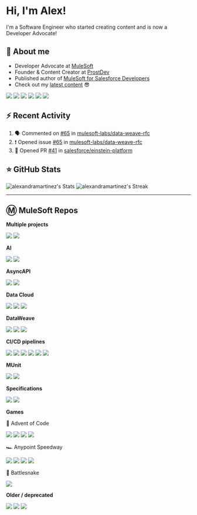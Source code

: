 # Hi, I'm Alex!

I'm a Software Engineer who started creating content and is now a Developer Advocate!

## 👋 About me

- Developer Advocate at [MuleSoft](https://www.mulesoft.com/)
- Founder & Content Creator at [ProstDev](https://www.prostdev.com/)
- Published author of [MuleSoft for Salesforce Developers](https://www.amazon.com/Mulesoft-Salesforce-Developers-Architects-practitioners/dp/1801079609/ref=sr_1_3)
- Check out my [latest content](https://www.alexmartinez.ca/home/latest-content) 😎

<a href="https://www.prostdev.com/"><img src="https://img.shields.io/badge/-ProstDev-33c4ec?style=for-the-badge"/></a>
<a href="https://www.linkedin.com/in/alexandra-n-martinez/"><img src="https://img.shields.io/badge/-LinkedIn-0A66C2?style=for-the-badge&logo=Linkedin&logoColor=white"/></a>
<a href="https://www.instagram.com/devalexmartinez/"><img src="https://img.shields.io/badge/-Instagram-E4405F?style=for-the-badge&logo=Instagram&logoColor=white"/></a>
<a href="https://www.twitch.tv/devalexmartinez"><img src="https://img.shields.io/badge/-Twitch-9146FF?style=for-the-badge&logo=Twitch&logoColor=white"/></a>
<a href="https://www.youtube.com/prostdev"><img src="https://img.shields.io/badge/-YouTube-FF0000?style=for-the-badge&logo=YouTube&logoColor=white"/></a>
<a href="https://linktr.ee/devalexmartinez"><img src="https://img.shields.io/badge/-Others-green?style=for-the-badge&logo=Linktree&logoColor=white"/></a>

## :zap: Recent Activity

<!--START_SECTION:activity-->
1. 🗣 Commented on [#65](https://github.com/mulesoft-labs/data-weave-rfc/issues/65#issuecomment-2504182445) in [mulesoft-labs/data-weave-rfc](https://github.com/mulesoft-labs/data-weave-rfc)
2. ❗ Opened issue [#65](https://github.com/mulesoft-labs/data-weave-rfc/issues/65) in [mulesoft-labs/data-weave-rfc](https://github.com/mulesoft-labs/data-weave-rfc)
3. 💪 Opened PR [#41](https://github.com/salesforce/einstein-platform/pull/41) in [salesforce/einstein-platform](https://github.com/salesforce/einstein-platform)
<!--END_SECTION:activity-->

## ⭐️ GitHub Stats

<!-- https://gh-stats-gen.vercel.app/ -->
![alexandramartinez's Stats](https://github-readme-stats.vercel.app/api?username=alexandramartinez&theme=midnight-purple&show_icons=true&hide_border=true&count_private=true)
![alexandramartinez's Streak](https://github-readme-streak-stats.herokuapp.com/?user=alexandramartinez&theme=midnight-purple&hide_border=true)

---

## Ⓜ️ MuleSoft Repos

**Multiple projects**

[![](https://github-readme-stats.vercel.app/api/pin/?username=alexandramartinez&repo=mulesoft-from-start&theme=jolly)](https://github.com/alexandramartinez/mulesoft-from-start)
[![](https://github-readme-stats.vercel.app/api/pin/?username=ProstDev&repo=codetober23&theme=jolly)](https://github.com/ProstDev/codetober23)

**AI**

[![](https://github-readme-stats.vercel.app/api/pin/?username=ProstDev&repo=mac-ollama-proj&theme=graywhite)](https://github.com/ProstDev/mac-ollama-proj)
[![](https://github-readme-stats.vercel.app/api/pin/?username=alexandramartinez&repo=ollama-llm-provider&theme=graywhite)](https://github.com/alexandramartinez/ollama-llm-provider)

**AsyncAPI**

[![](https://github-readme-stats.vercel.app/api/pin/?username=alexandramartinez&repo=asyncapis-accounts-email&theme=material-palenight)](https://github.com/alexandramartinez/asyncapis-accounts-email)
[![](https://github-readme-stats.vercel.app/api/pin/?username=alexandramartinez&repo=asyncapi-mule-sfpe&theme=material-palenight)](https://github.com/alexandramartinez/asyncapi-mule-sfpe)

**Data Cloud**

[![](https://github-readme-stats.vercel.app/api/pin/?username=alexandramartinez&repo=datacloud-mulesoft-integration&theme=default_repocard)](https://github.com/alexandramartinez/datacloud-mulesoft-integration)
[![](https://github-readme-stats.vercel.app/api/pin/?username=alexandramartinez&repo=data-cloud-auth&theme=default_repocard)](https://github.com/alexandramartinez/data-cloud-auth)
[![](https://github-readme-stats.vercel.app/api/pin/?username=alexandramartinez&repo=mule-dynamodb-to-datacloud&theme=default_repocard)](https://github.com/alexandramartinez/mule-dynamodb-to-datacloud)

**DataWeave**

[![](https://github-readme-stats.vercel.app/api/pin/?username=alexandramartinez&repo=dataweave-scripts&theme=react)](https://github.com/alexandramartinez/dataweave-scripts)
[![](https://github-readme-stats.vercel.app/api/pin/?username=alexandramartinez&repo=reviewing-a-complex-dw-transformation-use-case&theme=react)](https://github.com/alexandramartinez/reviewing-a-complex-dw-transformation-use-case)
[![](https://github-readme-stats.vercel.app/api/pin/?username=alexandramartinez&repo=dataweave-challenges&theme=react)](https://github.com/alexandramartinez/dataweave-challenges)

**CI/CD pipelines**

[![](https://github-readme-stats.vercel.app/api/pin/?username=alexandramartinez&repo=github-actions&theme=catppuccin_latte)](https://github.com/alexandramartinez/github-actions)
[![](https://github-readme-stats.vercel.app/api/pin/?username=alexandramartinez&repo=squirrel-app&theme=catppuccin_latte)](https://github.com/alexandramartinez/squirrel-app)
[![](https://github-readme-stats.vercel.app/api/pin/?username=alexandramartinez&repo=mulesoft-mfa-cicd&theme=catppuccin_latte)](https://github.com/alexandramartinez/mulesoft-mfa-cicd)
[![](https://github-readme-stats.vercel.app/api/pin/?username=alexandramartinez&repo=api-catalog-cli-example&theme=catppuccin_latte)](https://github.com/alexandramartinez/api-catalog-cli-example)
[![](https://github-readme-stats.vercel.app/api/pin/?username=alexandramartinez&repo=mule-bat-example&theme=catppuccin_latte)](https://github.com/alexandramartinez/mule-bat-example)
[![](https://github-readme-stats.vercel.app/api/pin/?username=alexandramartinez&repo=dataweave-utilities-library&theme=catppuccin_latte)](https://github.com/alexandramartinez/dataweave-utilities-library)

**MUnit**

[![](https://github-readme-stats.vercel.app/api/pin/?username=alexandramartinez&repo=acb-basic-munits&theme=holi)](https://github.com/alexandramartinez/acb-basic-munits)
[![](https://github-readme-stats.vercel.app/api/pin/?username=alexandramartinez&repo=my-process-api-munits&theme=holi)](https://github.com/alexandramartinez/my-process-api-munits)

**Specifications**

[![](https://github-readme-stats.vercel.app/api/pin/?username=alexandramartinez&repo=to-do-api-spec&theme=vision-friendly-dark)](https://github.com/alexandramartinez/to-do-api-spec)
[![](https://github-readme-stats.vercel.app/api/pin/?username=alexandramartinez&repo=asyncapi-example&theme=vision-friendly-dark)](https://github.com/alexandramartinez/asyncapi-example)

**Games**

🎄 Advent of Code

[![](https://github-readme-stats.vercel.app/api/pin/?username=alexandramartinez&repo=adventofcode-2024&theme=neon)](https://github.com/alexandramartinez/adventofcode-2024)
[![](https://github-readme-stats.vercel.app/api/pin/?username=alexandramartinez&repo=adventofcode-2023&theme=neon)](https://github.com/alexandramartinez/adventofcode-2023)
[![](https://github-readme-stats.vercel.app/api/pin/?username=alexandramartinez&repo=adventofcode-2022&theme=neon)](https://github.com/alexandramartinez/adventofcode-2022)
[![](https://github-readme-stats.vercel.app/api/pin/?username=alexandramartinez&repo=adventofcode-2015&theme=neon)](https://github.com/alexandramartinez/adventofcode-2015)

🏎️ Anypoint Speedway

[![](https://github-readme-stats.vercel.app/api/pin/?username=alexandramartinez&repo=anypoint-race-api-postman&theme=codeSTACKr)](https://github.com/alexandramartinez/anypoint-race-api-postman)
[![](https://github-readme-stats.vercel.app/api/pin/?username=alexandramartinez&repo=anypoint-race-api-mulesoft&theme=codeSTACKr)](https://github.com/alexandramartinez/anypoint-race-api-mulesoft)
[![](https://github-readme-stats.vercel.app/api/pin/?username=alexandramartinez&repo=anypoint-racer-api&theme=codeSTACKr)](https://github.com/alexandramartinez/anypoint-racer-api)
[![](https://github-readme-stats.vercel.app/api/pin/?username=alexandramartinez&repo=anypoint-racer-api-s3&theme=codeSTACKr)](https://github.com/alexandramartinez/anypoint-racer-api-s3)

🐍 Battlesnake

[![](https://github-readme-stats.vercel.app/api/pin/?username=alexandramartinez&repo=mule-battlesnake&theme=chartreuse-dark)](https://github.com/alexandramartinez/mule-battlesnake)

**Older / deprecated**

[![](https://github-readme-stats.vercel.app/api/pin/?username=alexandramartinez&repo=waffle-house-api&theme=shadow_blue)](https://github.com/alexandramartinez/waffle-house-api)
[![](https://github-readme-stats.vercel.app/api/pin/?username=alexandramartinez&repo=slack-maxmanager-app&theme=shadow_blue)](https://github.com/alexandramartinez/slack-maxmanager-app)
[![](https://github-readme-stats.vercel.app/api/pin/?username=alexandramartinez&repo=vampireAPI&theme=shadow_blue)](https://github.com/alexandramartinez/vampireAPI)
